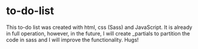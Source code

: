 # to-do-list
This to-do list was created with html, css (Sass) and JavaScript. It is already in full operation, however, in the future, I will create _partials to partition the code in sass and I will improve the functionality. Hugs!
